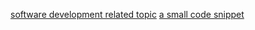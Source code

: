 [software development related topic](https://gist.github.com/ashishk1331/4028312e9c7ac2c26aa49809e5f013e4)
[a small code snippet](https://gist.github.com/ashishk1331/e971a39e83fda95fb7c9383d82685475)